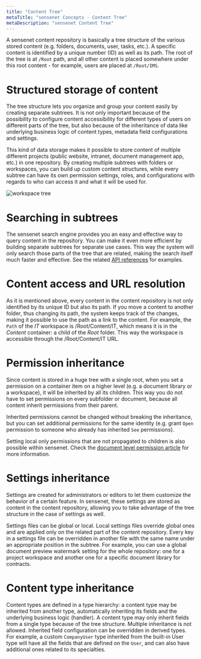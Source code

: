 ```yaml
---
title: "Content Tree"
metaTitle: "sensenet Concepts - Content Tree"
metaDescription: "sensenet Content Tree"
---
```


A sensenet content repository is basically a tree structure of the various stored content (e.g. folders, documents, user, tasks, etc.). A specific content is identified by a unique number (ID) as well as its path. The root of the tree is at `/Root` path, and all other content is placed somewhere under this root content - for example, users are placed at `/Root/IMS`.

# Structured storage of content

The tree structure lets you organize and group your content easily by creating separate subtrees. It is not only important because of the possibility to configure content accessibility for different types of users on different parts of the tree, but also because of the inheritance of data like underlying business logic of content types, metadata field configurations and settings.

This kind of data storage makes it possible to store content of multiple different projects (public website, intranet, document management app, etc.) in one repository. By creating multiple subtrees with folders or workspaces, you can build up custom content structures, while every subtree can have its own permission settings, roles, and configurations with regards to who can access it and what it will be used for.

![workspace tree](../img/workspace.png)

# Searching in subtrees

The sensenet search engine provides you an easy and effective way to query content in the repository. You can make it even more efficient by building separate subtrees for separate use cases. This way the system will only search those parts of the tree that are related, making the search itself much faster and effective. See the related [API references](/api-docs/querying/01-id-path) for examples.

# Content access and URL resolution

As it is mentioned above, every content in the content repository is not only identified by its unique ID but also its path. If you move a content to another folder, thus changing its path, the system keeps track of the changes, making it possible to use the path as a link to the content. For example, the `Path` of the *IT* workspace is /Root/Content/IT, which means it is in the *Content* container: a child of the *Root* folder. This way the workspace is accessible through the /Root/Content/IT URL.

# Permission inheritance

Since content is stored in a huge tree with a single root, when you set a permission on a container item on a higher level (e.g. a document library or a workspace), it will be inherited by all its children. This way you do not have to set permissions on every subfolder or document, because all content inherit permissions from their parent.

Inherited permissions cannot be changed without breaking the inheritance, but you can set additional permissions for the same identity (e.g. grant `Open` permission to someone who already has inherited `See` permissions).

Setting local only permissions that are not propagated to children is also possible within sensenet. Check the [document level permission article](/concepts/user-and-permission-management/02-document-level-permissions) for more information.

# Settings inheritance

Settings are created for administrators or editors to let them customize the behavior of a certain feature. In sensenet, these settings are stored as content in the content repository, allowing you to take advantage of the tree structure in the case of settings as well.

Settings files can be global or local. Local settings files override global ones and are applied only on the related part of the content repository. Every key in a settings file can be overridden in another file with the same name under an appropriate position in the subtree. For example, you can use a global document preview watermark setting for the whole repository: one for a project workspace and another one for a specific document library for contracts.

# Content type inheritance

Content types are defined in a type hierarchy: a content type may be inherited from another type, automatically inheriting its fields and the underlying business logic (handler). A content type may only inherit fields from a single type because of the tree structure. Multiple inheritance is not allowed. Inherited field configuration can be overridden in derived types. For example, a custom `CompanyUser` type inherited from the built-in User type will have all the fields that are defined on the `User`, and can also have additional ones related to its specialties.

